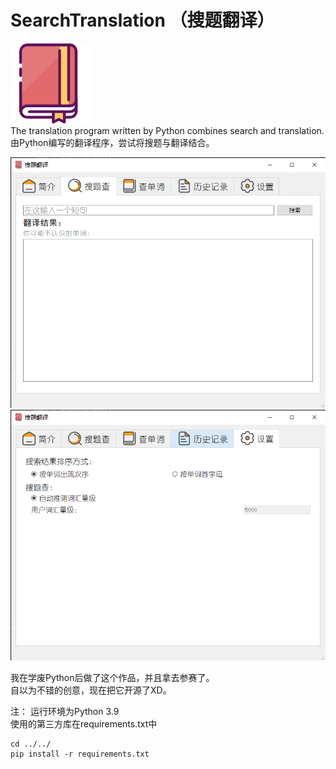 # SearchTranslation （搜题翻译）
![logo](images/icon.png)  
The translation program written by Python combines search and translation.  
由Python编写的翻译程序，尝试将搜题与翻译结合。

![example](images/example_1.png)  
![example](images/example_2.png)  

我在学废Python后做了这个作品，并且拿去参赛了。  
自以为不错的创意，现在把它开源了XD。  

注：
运行环境为Python 3.9   
使用的第三方库在requirements.txt中  
```
cd ../../
pip install -r requirements.txt
```
